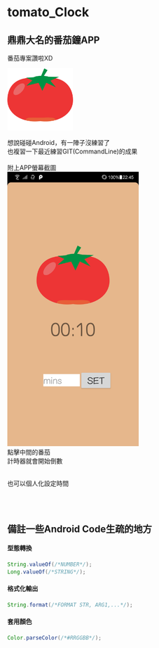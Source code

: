 # tomato_Clock

## 鼎鼎大名的番茄鐘APP

番茄專案讚啦XD

<img src="https://github.com/Maxspace1024/PRJ_tomato_Clock/blob/master/code/tomato.png" width="150"/>

想說碰碰Android，有一陣子沒練習了<br/>
也複習一下最近練習GIT(CommandLine)的成果<br/><br/>
附上APP螢幕截圖<br/>
<img src="https://github.com/Maxspace1024/PRJ_tomato_Clock/blob/master/shots/shots_01.png" width="300"/><br/>
點擊中間的番茄<br/>
計時器就會開始倒數<br/><br/>

也可以個人化設定時間<br/>

<br/><br/>

## 備註一些Android Code生疏的地方

#### 型態轉換
```java
String.valueOf(/*NUMBER*/);
Long.valueOf(/*STRING*/);
```

#### 格式化輸出
```java
String.format(/*FORMAT STR, ARG1,...*/);
```

#### 套用顏色
```java
Color.parseColor(/*#RRGGBB*/);
```
